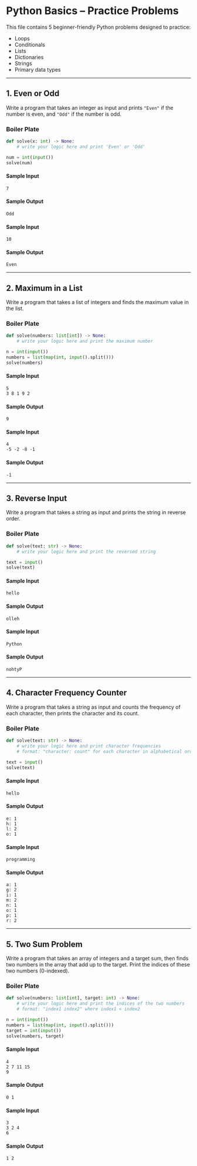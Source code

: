 # Python Basics – Practice Problems

This file contains 5 beginner-friendly Python problems designed to practice:
- Loops  
- Conditionals  
- Lists  
- Dictionaries  
- Strings  
- Primary data types  

---

## 1. Even or Odd
Write a program that takes an integer as input and prints `"Even"` if the number is even, and `"Odd"` if the number is odd.

### Boiler Plate
``` python
def solve(x: int) -> None:
    # write your logic here and print 'Even' or 'Odd'

num = int(input())
solve(num)
```
#### Sample Input
```
7
```

#### Sample Output
```
Odd
```

#### Sample Input
```
10
```

#### Sample Output
```
Even
```

---

## 2. Maximum in a List
Write a program that takes a list of integers and finds the maximum value in the list.

### Boiler Plate
``` python
def solve(numbers: list[int]) -> None:
    # write your logic here and print the maximum number

n = int(input())
numbers = list(map(int, input().split()))
solve(numbers)
```

#### Sample Input
```
5
3 8 1 9 2
```

#### Sample Output
```
9
```

#### Sample Input
```
4
-5 -2 -8 -1
```

#### Sample Output
```
-1
```

---

## 3. Reverse Input
Write a program that takes a string as input and prints the string in reverse order.

### Boiler Plate
``` python
def solve(text: str) -> None:
    # write your logic here and print the reversed string

text = input()
solve(text)
```

#### Sample Input
```
hello
```

#### Sample Output
```
olleh
```

#### Sample Input
```
Python
```

#### Sample Output
```
nohtyP
```

---

## 4. Character Frequency Counter
Write a program that takes a string as input and counts the frequency of each character, then prints the character and its count.

### Boiler Plate
``` python
def solve(text: str) -> None:
    # write your logic here and print character frequencies
    # format: "character: count" for each character in alphabetical order

text = input()
solve(text)
```

#### Sample Input
```
hello
```

#### Sample Output
```
e: 1
h: 1
l: 2
o: 1
```

#### Sample Input
```
programming
```

#### Sample Output
```
a: 1
g: 2
i: 1
m: 2
n: 1
o: 1
p: 1
r: 2
```

---

## 5. Two Sum Problem
Write a program that takes an array of integers and a target sum, then finds two numbers in the array that add up to the target. Print the indices of these two numbers (0-indexed).

### Boiler Plate
``` python
def solve(numbers: list[int], target: int) -> None:
    # write your logic here and print the indices of the two numbers
    # format: "index1 index2" where index1 < index2

n = int(input())
numbers = list(map(int, input().split()))
target = int(input())
solve(numbers, target)
```

#### Sample Input
```
4
2 7 11 15
9
```

#### Sample Output
```
0 1
```

#### Sample Input
```
3
3 2 4
6
```

#### Sample Output
```
1 2
```
